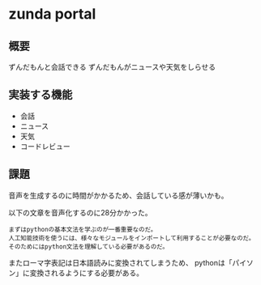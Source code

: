 # zunda portal

## 概要

ずんだもんと会話できる
ずんだもんがニュースや天気をしらせる

## 実装する機能

- 会話
- ニュース
- 天気
- コードレビュー

## 課題

音声を生成するのに時間がかかるため、会話している感が薄いかも。

以下の文章を音声化するのに28分かかった。

```text
まずはpythonの基本文法を学ぶのが一番重要なのだ。
人工知能技術を使うには、様々なモジュールをインポートして利用することが必要なのだ。
そのためにはpython文法を理解している必要があるのだ。
```

またローマ字表記は日本語読みに変換されてしまうため、
pythonは「パイソン」に変換されるようにする必要がある。
